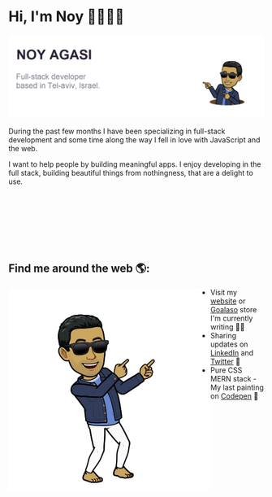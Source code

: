 # Hi, I'm Noy 👋👨🏽‍💻

<img src="https://github.com/noyagasi/noyagasi/blob/master/gh-header-image-cropped.png">

During the past few months I have been specializing in full-stack development and some time along the way I fell in love with JavaScript and the web.

I want to help people by building meaningful apps. I enjoy developing in the full stack, building beautiful things from nothingness, that are a delight to use.
<br/><br/><br/><br/><br/><br/><br/><br/>
## Find me around the web 🌎: 

<img align="left" src="https://github.com/noyagasi/noyagasi/blob/master/noy-points-to.png">

- Visit my <a href="http://noyagasi.com/">website</a> or <a href="http://goalaso.store/">Goalaso</a> store I'm currently writing ✍🏾
- Sharing updates on <a href="https://www.linkedin.com/in/noyag/">LinkedIn</a> and <a href="https://twitter.com/noyjavascript">Twitter</a> 💼
- Pure CSS MERN stack - My last painting on <a href="https://codepen.io/noyagasi/pen/VwaYzQz">Codepen</a> 🏓




